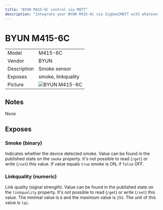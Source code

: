 ```yaml
---
title: "BYUN M415-6C control via MQTT"
description: "Integrate your BYUN M415-6C via Zigbee2MQTT with whatever smart home infrastructure you are using without the vendors bridge or gateway."
---
```


<!-- !!!! -->
<!-- ATTENTION: This file is auto-generated through docgen! -->
<!-- You can only edit the "## Notes"-Section. -->
<!-- !!!! -->

# BYUN M415-6C

|     |     |
|-----|-----|
| Model | M415-6C  |
| Vendor  | BYUN  |
| Description | Smoke sensor |
| Exposes | smoke, linkquality |
| Picture | ![BYUN M415-6C](https://psi-4ward.github.io/zigbee2mqtt-docs/images/devices/M415-6C.jpg) |


## Notes

None



## Exposes

### Smoke (binary)
Indicates whether the device detected smoke.
Value can be found in the published state on the `smoke` property.
It's not possible to read (`/get`) or write (`/set`) this value.
If value equals `true` smoke is ON, if `false` OFF.

### Linkquality (numeric)
Link quality (signal strength).
Value can be found in the published state on the `linkquality` property.
It's not possible to read (`/get`) or write (`/set`) this value.
The minimal value is `0` and the maximum value is `255`.
The unit of this value is `lqi`.

